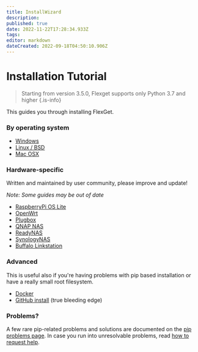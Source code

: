 ```yaml
---
title: InstallWizard
description: 
published: true
date: 2022-11-22T17:28:34.933Z
tags: 
editor: markdown
dateCreated: 2022-09-18T04:50:10.906Z
---
```


# Installation Tutorial
> Starting from version 3.5.0, Flexget supports only Python 3.7 and higher
{.is-info}

This guides you through installing FlexGet.

### By operating system

 * [Windows](/InstallWizard/Windows)
 * [Linux / BSD](/InstallWizard/Linux)
 * [Mac OSX](/InstallWizard/OSX)

### Hardware-specific

Written and maintained by user community, please improve and update!

*Note: Some guides may be out of date*

 * [RaspberryPi OS Lite](/InstallWizard/RPi4Lite)
 * [OpenWrt](/InstallWizard/OpenWrt)
 * [Plugbox](/InstallWizard/Plugbox)
 * [QNAP NAS](/InstallWizard/QNAP)
 * [ReadyNAS](/InstallWizard/ReadyNAS)
 * [SynologyNAS](/InstallWizard/SynologyNAS)
 * [Buffalo Linkstation](/InstallWizard/BuffaloLinkstation)

### Advanced
This is useful also if you're having problems with pip based installation or have a really small root filesystem.

 * [Docker](/InstallWizard/Docker)
 * [GitHub install](/GitHubInstall) (true bleeding edge)

### Problems?

A few rare pip-related problems and solutions are documented on the [pip problems page](/PipProblems).
In case you run into unresolvable problems, read [how to request help](/NeedHelp).